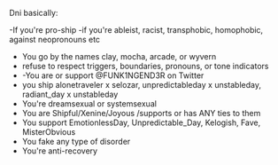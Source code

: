 Dni basically:

-If you're pro-ship
-if you're ableist, racist, transphobic, homophobic, against neopronouns etc
- You go by the names clay, mocha, arcade, or wyvern
- refuse to respect triggers, boundaries, pronouns, or tone indicators
- -You are or support @FUNK1NGEND3R on Twitter
- you ship alonetraveler x selozar, unpredictableday x unstableday, radiant_day x unstableday
- You're dreamsexual or systemsexual
- You are Shipful/Xenine/Joyous /supports or has ANY ties to them
- You support EmotionlessDay, Unpredictable_Day, Kelogish, Fave, MisterObvious
- You fake any type of disorder
- You're anti-recovery 
